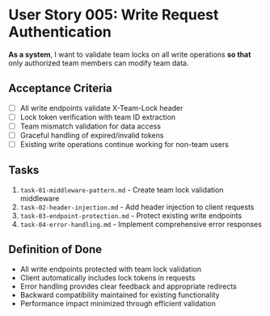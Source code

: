 # User Story 005: Write Request Authentication

**As a system**, I want to validate team locks on all write operations **so that** only authorized team members can modify team data.

## Acceptance Criteria
- [ ] All write endpoints validate X-Team-Lock header
- [ ] Lock token verification with team ID extraction
- [ ] Team mismatch validation for data access
- [ ] Graceful handling of expired/invalid tokens
- [ ] Existing write operations continue working for non-team users

## Tasks
1. `task-01-middleware-pattern.md` - Create team lock validation middleware
2. `task-02-header-injection.md` - Add header injection to client requests
3. `task-03-endpoint-protection.md` - Protect existing write endpoints
4. `task-04-error-handling.md` - Implement comprehensive error responses

## Definition of Done
- All write endpoints protected with team lock validation
- Client automatically includes lock tokens in requests
- Error handling provides clear feedback and appropriate redirects
- Backward compatibility maintained for existing functionality
- Performance impact minimized through efficient validation